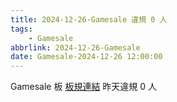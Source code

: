 ```yaml
---
title: 2024-12-26-Gamesale 違規 0 人
tags:
    - Gamesale
abbrlink: 2024-12-26-Gamesale
date: Gamesale-2024-12-26 12:00:00
---
```

Gamesale 板 [板規連結](https://www.ptt.cc/bbs/Gossiping/M.1637425085.A.07D.html)
昨天違規 0 人
